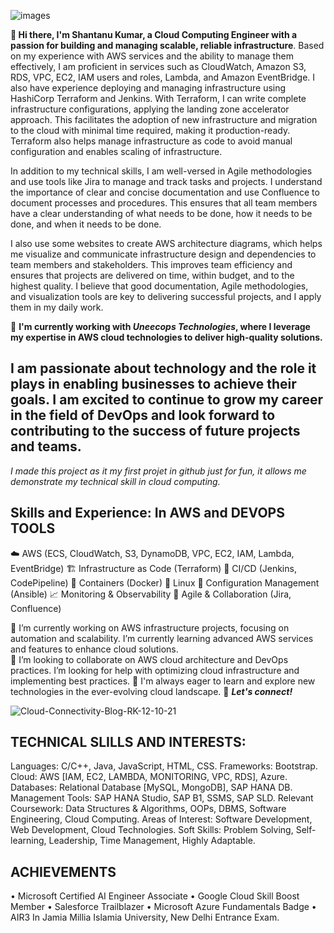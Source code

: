 ![images](https://github.com/user-attachments/assets/91ade1b7-e0df-4a1e-8137-76e43032e56c)

**👋 Hi there, I'm Shantanu Kumar, a Cloud Computing Engineer with a passion for building and managing scalable, reliable infrastructure**.
Based on my experience with AWS services and the ability to manage them effectively, I am proficient in services such as CloudWatch, Amazon S3, RDS, VPC, EC2, IAM users and roles, Lambda, and Amazon EventBridge. I also have experience deploying and managing infrastructure using HashiCorp Terraform and Jenkins. With Terraform, I can write complete infrastructure configurations, applying the landing zone accelerator approach. This facilitates the adoption of new infrastructure and migration to the cloud with minimal time required, making it production-ready. Terraform also helps manage infrastructure as code to avoid manual configuration and enables scaling of infrastructure.

In addition to my technical skills, I am well-versed in Agile methodologies and use tools like Jira to manage and track tasks and projects. I understand the importance of clear and concise documentation and use Confluence to document processes and procedures. This ensures that all team members have a clear understanding of what needs to be done, how it needs to be done, and when it needs to be done.

I also use some websites to create AWS architecture diagrams, which helps me visualize and communicate infrastructure design and dependencies to team members and stakeholders. This improves team efficiency and ensures that projects are delivered on time, within budget, and to the highest quality. I believe that good documentation, Agile methodologies, and visualization tools  are key to delivering successful projects, and I apply them in my daily work.

🚀 **I'm currently working with **_Uneecops Technologies_**, where I leverage my expertise in AWS cloud technologies to deliver high-quality solutions.**


## I am passionate about technology and the role it plays in enabling businesses to achieve their goals. I am excited to continue to grow my career in the field of DevOps and look forward to contributing to the success of future projects and teams.

_I made this project as it my first projet in github just for fun, it allows me demonstrate my technical skill in cloud computing._

## Skills and Experience: In AWS and DEVOPS TOOLS
☁️ AWS (ECS, CloudWatch, S3, DynamoDB, VPC, EC2, IAM, Lambda, EventBridge)
🏗️ Infrastructure as Code (Terraform)
🤖 CI/CD (Jenkins, CodePipeline)
🐳 Containers (Docker)
🐧 Linux
🔄 Configuration Management (Ansible)
📈 Monitoring & Observability
🤝 Agile & Collaboration (Jira, Confluence)

🔭 I’m currently working on AWS infrastructure projects, focusing on automation and scalability.  I’m currently learning advanced AWS services and features to enhance cloud solutions.  
🌱 I’m looking to collaborate on AWS cloud architecture and DevOps practices. I’m looking for help with optimizing cloud infrastructure and implementing best practices.
🌱 I'm always eager to learn and explore new technologies in the ever-evolving cloud landscape.
🔭 **_Let's connect!_**

![Cloud-Connectivity-Blog-RK-12-10-21](https://github.com/user-attachments/assets/942deeac-4dc4-4090-8ff2-38a538188b48)


## TECHNICAL SLILLS AND INTERESTS:
Languages: C/C++, Java, JavaScript, HTML, CSS. 
Frameworks: Bootstrap. 
Cloud: AWS [IAM, EC2, LAMBDA, MONITORING, VPC, RDS], Azure. 
Databases: Relational Database [MySQL, MongoDB], SAP HANA DB. 
Management Tools: SAP HANA Studio, SAP B1, SSMS, SAP SLD. 
Relevant Coursework: Data Structures & Algorithms, OOPs, DBMS, Software Engineering, Cloud Computing. 
Areas of Interest: Software Development, Web Development, Cloud Technologies. 
Soft Skills: Problem Solving, Self-learning, Leadership, Time Management, Highly Adaptable. 
## ACHIEVEMENTS  
• Microsoft Certified AI Engineer Associate
• Google Cloud Skill Boost Member 
• Salesforce Trailblazer 
• Microsoft Azure Fundamentals Badge
• AIR3 In Jamia Millia Islamia University, New Delhi Entrance Exam. 
